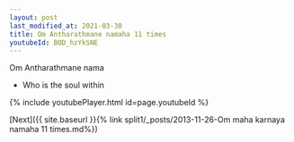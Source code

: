 ```yaml
---
layout: post
last_modified_at: 2021-03-30
title: Om Antharathmane namaha 11 times
youtubeId: BOD_hzYkSNE
---
```

 
 
Om Antharathmane nama 
 
 -  Who is the soul within 
 
  
 
  
 
 
 
 
 
 


{% include youtubePlayer.html id=page.youtubeId %}
 
[Next]({{ site.baseurl }}{% link  split1/_posts/2013-11-26-Om maha karnaya namaha 11 times.md%})
 
